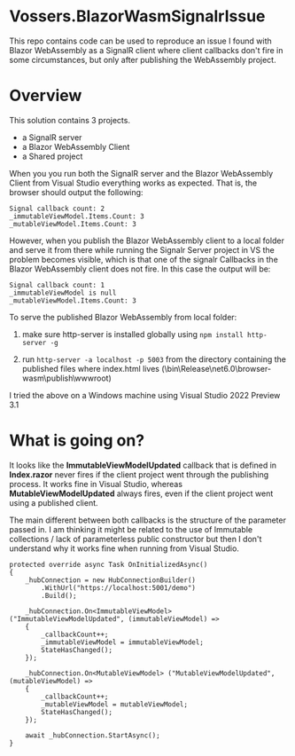# Vossers.BlazorWasmSignalrIssue
This repo contains code can be used to reproduce an issue I found with Blazor WebAssembly as a SignalR client where client callbacks don't fire in some circumstances, but only after publishing the WebAssembly project.

# Overview
This solution contains 3 projects.

- a SignalR server
- a Blazor WebAssembly Client
- a Shared project

When you you run both the SignalR server and the Blazor WebAssembly Client from Visual Studio everything works as expected. That is, the browser should output the following:

    Signal callback count: 2
    _immutableViewModel.Items.Count: 3
    _mutableViewModel.Items.Count: 3

However, when you publish the Blazor WebAssembly client to a local folder and serve it from there while running the Signalr Server project in VS the problem becomes visible, which is that one of the signalr Callbacks in the Blazor WebAssembly client does not fire. In this case the output will be:

    Signal callback count: 1
    _immutableViewModel is null
    _mutableViewModel.Items.Count: 3

To serve the published Blazor WebAssembly from local folder:

1. make sure http-server is installed globally using `npm install http-server -g`

2. run `http-server -a localhost -p 5003` from the directory containing the published files where index.html lives (<project>\bin\Release\net6.0\browser-wasm\publish\wwwroot) 

I tried the above on a Windows machine using Visual Studio 2022 Preview 3.1 

# What is going on?
It looks like the **ImmutableViewModelUpdated** callback that is defined in **Index.razor** never fires if the client project went through the publishing process. It works fine in Visual Studio, whereas **MutableViewModelUpdated** always fires, even if the client project went using a published client.
  
The main different between both callbacks is the structure of the parameter passed in. I am thinking it might be related to  the use of Immutable collections / lack of parameterless public constructor but then I don't understand why it works fine when running from Visual Studio.  

    protected override async Task OnInitializedAsync()
    {
        _hubConnection = new HubConnectionBuilder()
            .WithUrl("https://localhost:5001/demo")               
            .Build();

        _hubConnection.On<ImmutableViewModel> ("ImmutableViewModelUpdated", (immutableViewModel) =>
        {
            _callbackCount++;
            _immutableViewModel = immutableViewModel;
            StateHasChanged();
        });

        _hubConnection.On<MutableViewModel> ("MutableViewModelUpdated", (mutableViewModel) =>
        {
            _callbackCount++;
            _mutableViewModel = mutableViewModel;
            StateHasChanged();
        });
            
        await _hubConnection.StartAsync();
    }
